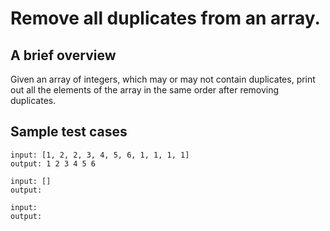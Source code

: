 # Remove all duplicates from an array.

## A brief overview

Given an array of integers, which may or may not contain duplicates, print out all the elements of the array in the same order after removing duplicates.

## Sample test cases

```
input: [1, 2, 2, 3, 4, 5, 6, 1, 1, 1, 1]
output: 1 2 3 4 5 6 
```

```
input: []
output:
```

```
input:
output:
```
